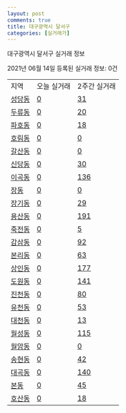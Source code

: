 ```yaml
---
layout: post
comments: true
title: 대구광역시 달서구
categories: [실거래가]
---
```


대구광역시 달서구 실거래 정보

2021년 06월 14일 등록된 실거래 정보: 0건


<table class="sortable">
  <tr>
    <td>지역</td>
    <td>오늘 실거래</td>
    <td>2주간 실거래</td>
  </tr>

  
  <tr class="item">
    <td><a href="2729010100.html">성당동</a></td>
    <td><a href="2729010100.html">0</a></td>
    <td><a href="2729010100.html">31</a></td>
  </tr>
    

  <tr class="item">
    <td><a href="2729010200.html">두류동</a></td>
    <td><a href="2729010200.html">0</a></td>
    <td><a href="2729010200.html">20</a></td>
  </tr>
    

  <tr class="item">
    <td><a href="2729010400.html">파호동</a></td>
    <td><a href="2729010400.html">0</a></td>
    <td><a href="2729010400.html">18</a></td>
  </tr>
    

  <tr class="item">
    <td><a href="2729010500.html">호림동</a></td>
    <td><a href="2729010500.html">0</a></td>
    <td><a href="2729010500.html">0</a></td>
  </tr>
    

  <tr class="item">
    <td><a href="2729010600.html">갈산동</a></td>
    <td><a href="2729010600.html">0</a></td>
    <td><a href="2729010600.html">0</a></td>
  </tr>
    

  <tr class="item">
    <td><a href="2729010700.html">신당동</a></td>
    <td><a href="2729010700.html">0</a></td>
    <td><a href="2729010700.html">30</a></td>
  </tr>
    

  <tr class="item">
    <td><a href="2729010800.html">이곡동</a></td>
    <td><a href="2729010800.html">0</a></td>
    <td><a href="2729010800.html">136</a></td>
  </tr>
    

  <tr class="item">
    <td><a href="2729010900.html">장동</a></td>
    <td><a href="2729010900.html">0</a></td>
    <td><a href="2729010900.html">0</a></td>
  </tr>
    

  <tr class="item">
    <td><a href="2729011000.html">장기동</a></td>
    <td><a href="2729011000.html">0</a></td>
    <td><a href="2729011000.html">29</a></td>
  </tr>
    

  <tr class="item">
    <td><a href="2729011100.html">용산동</a></td>
    <td><a href="2729011100.html">0</a></td>
    <td><a href="2729011100.html">191</a></td>
  </tr>
    

  <tr class="item">
    <td><a href="2729011200.html">죽전동</a></td>
    <td><a href="2729011200.html">0</a></td>
    <td><a href="2729011200.html">5</a></td>
  </tr>
    

  <tr class="item">
    <td><a href="2729011300.html">감삼동</a></td>
    <td><a href="2729011300.html">0</a></td>
    <td><a href="2729011300.html">92</a></td>
  </tr>
    

  <tr class="item">
    <td><a href="2729011400.html">본리동</a></td>
    <td><a href="2729011400.html">0</a></td>
    <td><a href="2729011400.html">63</a></td>
  </tr>
    

  <tr class="item">
    <td><a href="2729011500.html">상인동</a></td>
    <td><a href="2729011500.html">0</a></td>
    <td><a href="2729011500.html">177</a></td>
  </tr>
    

  <tr class="item">
    <td><a href="2729011600.html">도원동</a></td>
    <td><a href="2729011600.html">0</a></td>
    <td><a href="2729011600.html">141</a></td>
  </tr>
    

  <tr class="item">
    <td><a href="2729011700.html">진천동</a></td>
    <td><a href="2729011700.html">0</a></td>
    <td><a href="2729011700.html">80</a></td>
  </tr>
    

  <tr class="item">
    <td><a href="2729011800.html">유천동</a></td>
    <td><a href="2729011800.html">0</a></td>
    <td><a href="2729011800.html">53</a></td>
  </tr>
    

  <tr class="item">
    <td><a href="2729011900.html">대천동</a></td>
    <td><a href="2729011900.html">0</a></td>
    <td><a href="2729011900.html">13</a></td>
  </tr>
    

  <tr class="item">
    <td><a href="2729012000.html">월성동</a></td>
    <td><a href="2729012000.html">0</a></td>
    <td><a href="2729012000.html">115</a></td>
  </tr>
    

  <tr class="item">
    <td><a href="2729012100.html">월암동</a></td>
    <td><a href="2729012100.html">0</a></td>
    <td><a href="2729012100.html">0</a></td>
  </tr>
    

  <tr class="item">
    <td><a href="2729012200.html">송현동</a></td>
    <td><a href="2729012200.html">0</a></td>
    <td><a href="2729012200.html">42</a></td>
  </tr>
    

  <tr class="item">
    <td><a href="2729012300.html">대곡동</a></td>
    <td><a href="2729012300.html">0</a></td>
    <td><a href="2729012300.html">140</a></td>
  </tr>
    

  <tr class="item">
    <td><a href="2729012400.html">본동</a></td>
    <td><a href="2729012400.html">0</a></td>
    <td><a href="2729012400.html">45</a></td>
  </tr>
    

  <tr class="item">
    <td><a href="2729012500.html">호산동</a></td>
    <td><a href="2729012500.html">0</a></td>
    <td><a href="2729012500.html">18</a></td>
  </tr>
    


</table>
    